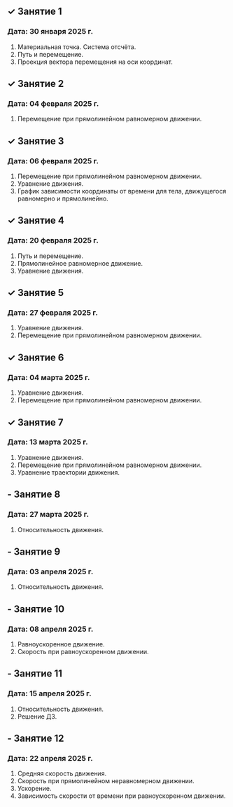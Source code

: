## ✓ Занятие 1
### Дата: 30 января 2025 г.
1. Материальная точка. Система отсчёта.
1. Путь и перемещение.
1. Проекция вектора перемещения на оси координат.

## ✓ Занятие 2
### Дата: 04 февраля 2025 г.
1. Перемещение при прямолинейном равномерном движении.

## ✓ Занятие 3
### Дата: 06 февраля 2025 г.
1. Перемещение при прямолинейном равномерном движении.
1. Уравнение движения.
1. График зависимости координаты от времени для тела, движущегося равномерно и прямолинейно.

## ✓ Занятие 4
### Дата: 20 февраля 2025 г.
1. Путь и перемещение.
1. Прямолинейное равномерное движение.
1. Уравнение движения.

## ✓ Занятие 5
### Дата: 27 февраля 2025 г.
1. Уравнение движения.
1. Перемещение при прямолинейном равномерном движении.

## ✓ Занятие 6
### Дата: 04 марта 2025 г.
1. Уравнение движения.
1. Перемещение при прямолинейном равномерном движении.

## ✓ Занятие 7
### Дата: 13 марта 2025 г.
1. Уравнение движения.
1. Перемещение при прямолинейном равномерном движении.
1. Уравнение траектории движения.

## - Занятие 8
### Дата: 27 марта 2025 г.
1. Относительность движения.

## - Занятие 9
### Дата: 03 апреля 2025 г.
1. Относительность движения.

## - Занятие 10
### Дата: 08 апреля 2025 г.
1. Равноускоренное движение.
1. Скорость при равноускоренном движении.

## - Занятие 11
### Дата: 15 апреля 2025 г.
1. Относительность движения.
1. Решение ДЗ.

## - Занятие 12
### Дата: 22 апреля 2025 г.
1. Средняя скорость движения.
1. Скорость при прямолинейном неравномерном движении.
1. Ускорение.
1. Зависимость скорости от времени при равноускоренном движении.
